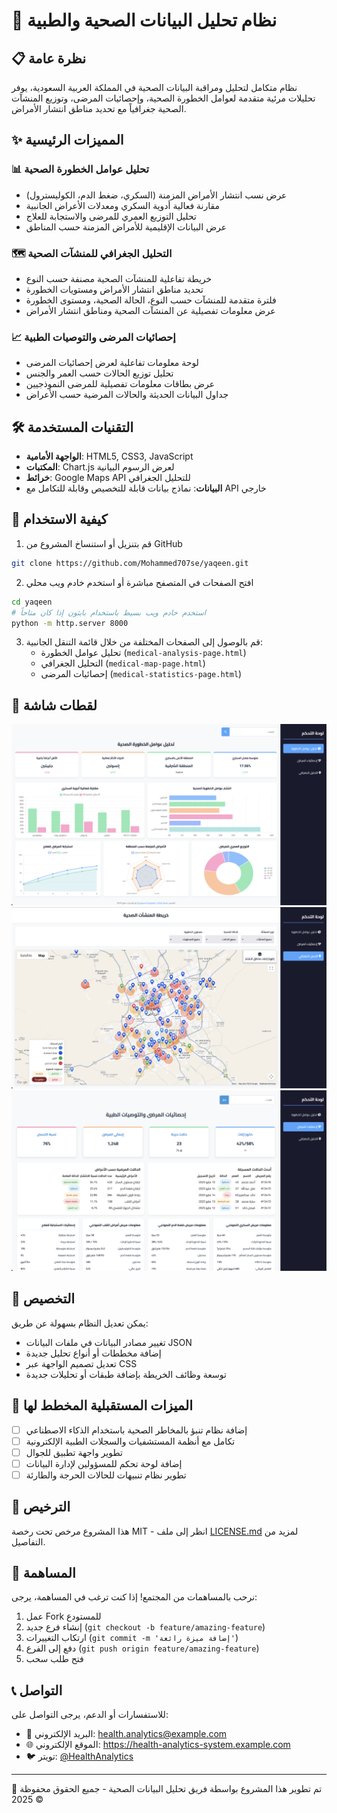 # 🏥 نظام تحليل البيانات الصحية والطبية

## 📋 نظرة عامة
نظام متكامل لتحليل ومراقبة البيانات الصحية في المملكة العربية السعودية، يوفر تحليلات مرئية متقدمة لعوامل الخطورة الصحية، وإحصائيات المرضى، وتوزيع المنشآت الصحية جغرافياً مع تحديد مناطق انتشار الأمراض.

## ✨ المميزات الرئيسية

### 📊 تحليل عوامل الخطورة الصحية
- عرض نسب انتشار الأمراض المزمنة (السكري، ضغط الدم، الكوليسترول)
- مقارنة فعالية أدوية السكري ومعدلات الأعراض الجانبية
- تحليل التوزيع العمري للمرضى والاستجابة للعلاج
- عرض البيانات الإقليمية للأمراض المزمنة حسب المناطق

### 🗺️ التحليل الجغرافي للمنشآت الصحية
- خريطة تفاعلية للمنشآت الصحية مصنفة حسب النوع
- تحديد مناطق انتشار الأمراض ومستويات الخطورة
- فلترة متقدمة للمنشآت حسب النوع، الحالة الصحية، ومستوى الخطورة
- عرض معلومات تفصيلية عن المنشآت الصحية ومناطق انتشار الأمراض

### 📈 إحصائيات المرضى والتوصيات الطبية
- لوحة معلومات تفاعلية لعرض إحصائيات المرضى
- تحليل توزيع الحالات حسب العمر والجنس
- عرض بطاقات معلومات تفصيلية للمرضى النموذجيين
- جداول البيانات الحديثة والحالات المرضية حسب الأعراض

## 🛠️ التقنيات المستخدمة
- **الواجهة الأمامية**: HTML5, CSS3, JavaScript
- **المكتبات**: Chart.js لعرض الرسوم البيانية
- **خرائط**: Google Maps API للتحليل الجغرافي
- **البيانات**: نماذج بيانات قابلة للتخصيص وقابلة للتكامل مع API خارجي

## 🔧 كيفية الاستخدام
1. قم بتنزيل أو استنساخ المشروع من GitHub
```bash
git clone https://github.com/Mohammed707se/yaqeen.git
```

2. افتح الصفحات في المتصفح مباشرة أو استخدم خادم ويب محلي
```bash
cd yaqeen
# استخدم خادم ويب بسيط باستخدام بايثون إذا كان متاحاً
python -m http.server 8000
```

3. قم بالوصول إلى الصفحات المختلفة من خلال قائمة التنقل الجانبية:
   - تحليل عوامل الخطورة (`medical-analysis-page.html`)
   - التحليل الجغرافي (`medical-map-page.html`)
   - إحصائيات المرضى (`medical-statistics-page.html`)

## 📸 لقطات شاشة
![تحليل عوامل الخطورة](/screenshots/risk-analysis.png)
![التحليل الجغرافي](/screenshots/map-analysis.png)
![إحصائيات المرضى](/screenshots/patient-statistics.png)

## 🚀 التخصيص
يمكن تعديل النظام بسهولة عن طريق:
- تغيير مصادر البيانات في ملفات البيانات JSON
- إضافة مخططات أو أنواع تحليل جديدة
- تعديل تصميم الواجهة عبر CSS
- توسعة وظائف الخريطة بإضافة طبقات أو تحليلات جديدة

## 📌 الميزات المستقبلية المخطط لها
- [ ] إضافة نظام تنبؤ بالمخاطر الصحية باستخدام الذكاء الاصطناعي
- [ ] تكامل مع أنظمة المستشفيات والسجلات الطبية الإلكترونية
- [ ] تطوير واجهة تطبيق للجوال
- [ ] إضافة لوحة تحكم للمسؤولين لإدارة البيانات
- [ ] تطوير نظام تنبيهات للحالات الحرجة والطارئة

## 📝 الترخيص
هذا المشروع مرخص تحت رخصة MIT - انظر إلى ملف [LICENSE.md](LICENSE.md) لمزيد من التفاصيل.

## 👥 المساهمة
نرحب بالمساهمات من المجتمع! إذا كنت ترغب في المساهمة، يرجى:
1. عمل Fork للمستودع
2. إنشاء فرع جديد (`git checkout -b feature/amazing-feature`)
3. ارتكاب التغييرات (`git commit -m 'إضافة ميزة رائعة'`)
4. دفع إلى الفرع (`git push origin feature/amazing-feature`)
5. فتح طلب سحب

## 📞 التواصل
للاستفسارات أو الدعم، يرجى التواصل على:
- 📧 البريد الإلكتروني: health.analytics@example.com
- 🌐 الموقع الإلكتروني: https://health-analytics-system.example.com
- 🐦 تويتر: [@HealthAnalytics](https://twitter.com/HealthAnalytics)

---

🌟 تم تطوير هذا المشروع بواسطة فريق تحليل البيانات الصحية - جميع الحقوق محفوظة © 2025
